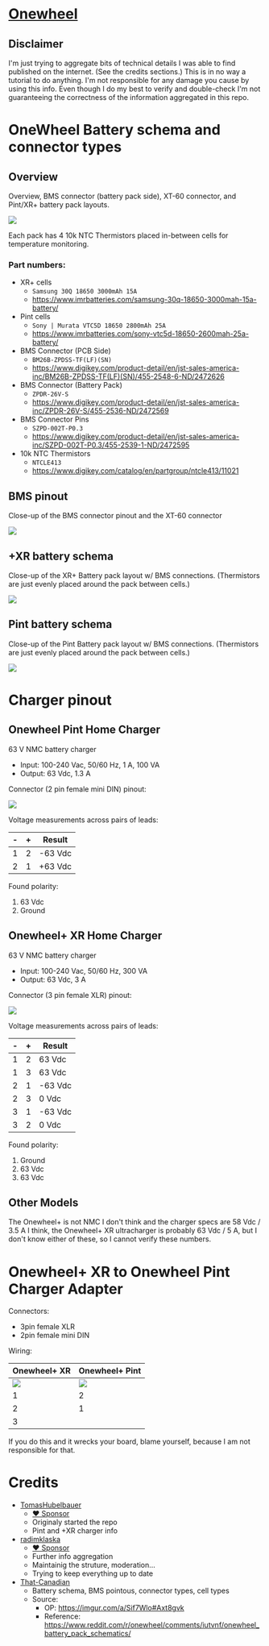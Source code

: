 # [Onewheel](https://radimklaska.github.io/onewheel/)

## Disclaimer

I'm just trying to aggregate bits of technical details I was able to find published on the internet. (See the credits sections.) This is in no way a tutorial to do anything. I'm not responsible for any damage you cause by using this info. Even though I do my best to verify and double-check I'm not guaranteeing the correctness of the information aggregated in this repo.

# OneWheel Battery schema and connector types

## Overview

Overview, BMS connector (battery pack side), XT-60 connector, and Pint/XR+ battery pack layouts.

![](images/battery_schema_xr_and_pint.png)

Each pack has 4 10k NTC Thermistors placed in-between cells for temperature monitoring.

### Part numbers:

* XR+ cells
  * `Samsung 30Q 18650 3000mAh 15A`
  * https://www.imrbatteries.com/samsung-30q-18650-3000mah-15a-battery/
* Pint cells
  * `Sony | Murata VTC5D 18650 2800mAh 25A`
  * https://www.imrbatteries.com/sony-vtc5d-18650-2600mah-25a-battery/
* BMS Connector (PCB Side)
  * `BM26B-ZPDSS-TF(LF)(SN)`
  * https://www.digikey.com/product-detail/en/jst-sales-america-inc/BM26B-ZPDSS-TF(LF)(SN)/455-2548-6-ND/2472626
* BMS Connector (Battery Pack)
  * `ZPDR-26V-S`
  * https://www.digikey.com/product-detail/en/jst-sales-america-inc/ZPDR-26V-S/455-2536-ND/2472569
* BMS Connector Pins
  * `SZPD-002T-P0.3`
  * https://www.digikey.com/product-detail/en/jst-sales-america-inc/SZPD-002T-P0.3/455-2539-1-ND/2472595
* 10k NTC Thermistors
  * `NTCLE413`
  * https://www.digikey.com/catalog/en/partgroup/ntcle413/11021

## BMS pinout

Close-up of the BMS connector pinout and the XT-60 connector

![](images/bms_pinout.png)

## +XR battery schema

Close-up of the XR+ Battery pack layout w/ BMS connections. (Thermistors are just evenly placed around the pack between cells.)

![](images/battery_schema_xr.png)

## Pint battery schema

Close-up of the Pint Battery pack layout w/ BMS connections. (Thermistors are just evenly placed around the pack between cells.)

![](images/battery_schema_pint.png)

# Charger pinout

## Onewheel Pint Home Charger

63 V NMC battery charger

- Input: 100-240 Vac, 50/60 Hz, 1 A, 100 VA
- Output: 63 Vdc, 1.3 A

Connector (2 pin female mini DIN) pinout:

![](images/charger_pint.svg)

Voltage measurements across pairs of leads:

| - | + | Result  |
|---|---|---------|
| 1 | 2 | -63 Vdc |
| 2 | 1 | +63 Vdc |

Found polarity:

1. 63 Vdc
2. Ground

## Onewheel+ XR Home Charger

63 V NMC battery charger

- Input: 100-240 Vac, 50/60 Hz, 300 VA
- Output: 63 Vdc, 3 A

Connector (3 pin female XLR) pinout:

![](images/charger_xr.svg)

Voltage measurements across pairs of leads:

| - | + | Result  |
|---|---|---------|
| 1 | 2 | 63 Vdc  |
| 1 | 3 | 63 Vdc  |
| 2 | 1 | -63 Vdc |
| 2 | 3 | 0 Vdc   |
| 3 | 1 | -63 Vdc |
| 3 | 2 | 0 Vdc   |

Found polarity:

1. Ground
2. 63 Vdc
3. 63 Vdc

## Other Models

The Onewheel+ is not NMC I don't think and the charger specs are
58 Vdc / 3.5 A I think, the Onewheel+ XR ultracharger is probably
63 Vdc / 5 A, but I don't know either of these, so I cannot verify
these numbers.

# Onewheel+ XR to Onewheel Pint Charger Adapter

Connectors:

- 3pin female XLR
- 2pin female mini DIN

Wiring:

| Onewheel+ XR | Onewheel+ Pint |
|--------------|----------------|
| ![](images/charger_xr.svg)  | ![](images/charger_pint.svg)  |
| 1            | 2              |
| 2            | 1              |
| 3            |                |

If you do this and it wrecks your board, blame yourself, because I
am not responsible for that.

# Credits

* [TomasHubelbauer](https://github.com/TomasHubelbauer)
  * [:heart: Sponsor](https://github.com/sponsors/TomasHubelbauer)
  * Originaly started the repo
  * Pint and +XR charger info
* [radimklaska](https://github.com/radimklaska)
  * [:heart: Sponsor](https://github.com/sponsors/radimklaska)
  * Further info aggregation
  * Maintainig the struture, moderation...
  * Trying to keep everything up to date
* [That-Canadian](https://www.reddit.com/user/That-Canadian)
  * Battery schema, BMS pointous, connector types, cell types
  * Source:
    * OP: https://imgur.com/a/Sif7Wlo#Axt8gvk
    * Reference: https://www.reddit.com/r/onewheel/comments/iutvnf/onewheel_battery_pack_schematics/

